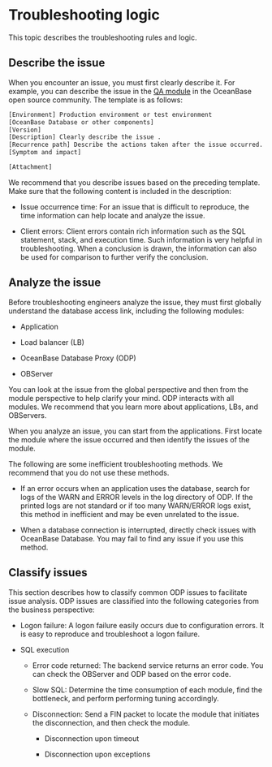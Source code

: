 # Troubleshooting logic

This topic describes the troubleshooting rules and logic.

## Describe the issue

When you encounter an issue, you must first clearly describe it. For example, you can describe the issue in the [QA module](https://ask.oceanbase.com/) in the OceanBase open source community. The template is as follows:

```bash
[Environment] Production environment or test environment
[OceanBase Database or other components]
[Version]
[Description] Clearly describe the issue .
[Recurrence path] Describe the actions taken after the issue occurred.
[Symptom and impact]

[Attachment]
```

We recommend that you describe issues based on the preceding template. Make sure that the following content is included in the description:

* Issue occurrence time: For an issue that is difficult to reproduce, the time information can help locate and analyze the issue.

* Client errors: Client errors contain rich information such as the SQL statement, stack, and execution time. Such information is very helpful in troubleshooting. When a conclusion is drawn, the information can also be used for comparison to further verify the conclusion.

## Analyze the issue

Before troubleshooting engineers analyze the issue, they must first globally understand the database access link, including the following modules:

* Application

* Load balancer (LB)

* OceanBase Database Proxy (ODP)

* OBServer

You can look at the issue from the global perspective and then from the module perspective to help clarify your mind. ODP interacts with all modules. We recommend that you learn more about applications, LBs, and OBServers.

When you analyze an issue, you can start from the applications. First locate the module where the issue occurred and then identify the issues of the module.

The following are some inefficient troubleshooting methods. We recommend that you do not use these methods.

* If an error occurs when an application uses the database, search for logs of the WARN and ERROR levels in the log directory of ODP. If the printed logs are not standard or if too many WARN/ERROR logs exist, this method in inefficient and may be even unrelated to the issue.

* When a database connection is interrupted, directly check issues with OceanBase Database. You may fail to find any issue if you use this method.

## Classify issues

This section describes how to classify common ODP issues to facilitate issue analysis. ODP issues are classified into the following categories from the business perspective:

* Logon failure: A logon failure easily occurs due to configuration errors. It is easy to reproduce and troubleshoot a logon failure.

* SQL execution

  * Error code returned: The backend service returns an error code. You can check the OBServer and ODP based on the error code.

  * Slow SQL: Determine the time consumption of each module, find the bottleneck, and perform performing tuning accordingly.

  * Disconnection: Send a FIN packet to locate the module that initiates the disconnection, and then check the module.

    * Disconnection upon timeout

    * Disconnection upon exceptions
